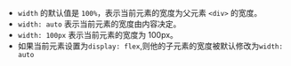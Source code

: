 * ```width``` 的默认值是 ```100%```，表示当前元素的宽度为父元素 ```<div>``` 的宽度。
* ```width: auto``` 表示当前元素的宽度由内容决定。
* ```width: 100px``` 表示当前元素的宽度为 100px。
* 如果当前元素设置为```display: flex```,则他的子元素的宽度被默认修改为```width: auto```